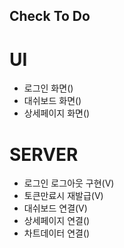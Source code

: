 ## Check To Do

# UI

- 로그인 화면()
- 대쉬보드 화면()
- 상세페이지 화면()

# SERVER

- 로그인 로그아웃 구현(V)
- 토큰만료시 재발급(V)
- 대쉬보드 연결(V)
- 상세페이지 연결()
- 차트데이터 연결()
